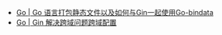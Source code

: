 - [Go | Go 语言打包静态文件以及如何与Gin一起使用Go-bindata](https://blog.csdn.net/zyndev/article/details/108172504)
- [Go | Gin 解决跨域问题跨域配置](https://blog.csdn.net/zyndev/article/details/108188255)